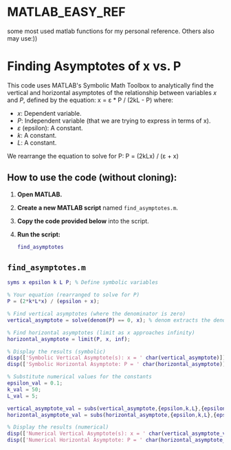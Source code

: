 # MATLAB_EASY_REF
some most used matlab functions for my personal reference. Others also may use:))
# Finding Asymptotes of x vs. P

This code uses MATLAB's Symbolic Math Toolbox to analytically find the vertical and horizontal asymptotes of the relationship between variables *x* and *P*, defined by the equation: x = ε * P / (2kL - P)
where:

*   *x*: Dependent variable.
*   *P*: Independent variable (that we are trying to express in terms of x).
*   *ε* (epsilon): A constant.
*   *k*: A constant.
*   *L*: A constant.

We rearrange the equation to solve for P: P = (2kLx) / (ε + x)
## How to use the code (without cloning):

1.  **Open MATLAB.**

2.  **Create a new MATLAB script** named `find_asymptotes.m`.

3.  **Copy the code provided below** into the script.

4.  **Run the script:**

    ```matlab
    find_asymptotes
    ```

## `find_asymptotes.m`

```matlab
syms x epsilon k L P; % Define symbolic variables

% Your equation (rearranged to solve for P)
P = (2*k*L*x) / (epsilon + x);

% Find vertical asymptotes (where the denominator is zero)
vertical_asymptote = solve(denom(P) == 0, x); % denom extracts the denominator

% Find horizontal asymptotes (limit as x approaches infinity)
horizontal_asymptote = limit(P, x, inf);

% Display the results (symbolic)
disp(['Symbolic Vertical Asymptote(s): x = ' char(vertical_asymptote)]);
disp(['Symbolic Horizontal Asymptote: P = ' char(horizontal_asymptote)]);

% Substitute numerical values for the constants
epsilon_val = 0.1;
k_val = 50;
L_val = 5;

vertical_asymptote_val = subs(vertical_asymptote,{epsilon,k,L},{epsilon_val,k_val,L_val});
horizontal_asymptote_val = subs(horizontal_asymptote,{epsilon,k,L},{epsilon_val,k_val,L_val});

% Display the results (numerical)
disp(['Numerical Vertical Asymptote(s): x = ' char(vertical_asymptote_val)]);
disp(['Numerical Horizontal Asymptote: P = ' char(horizontal_asymptote_val)]);

